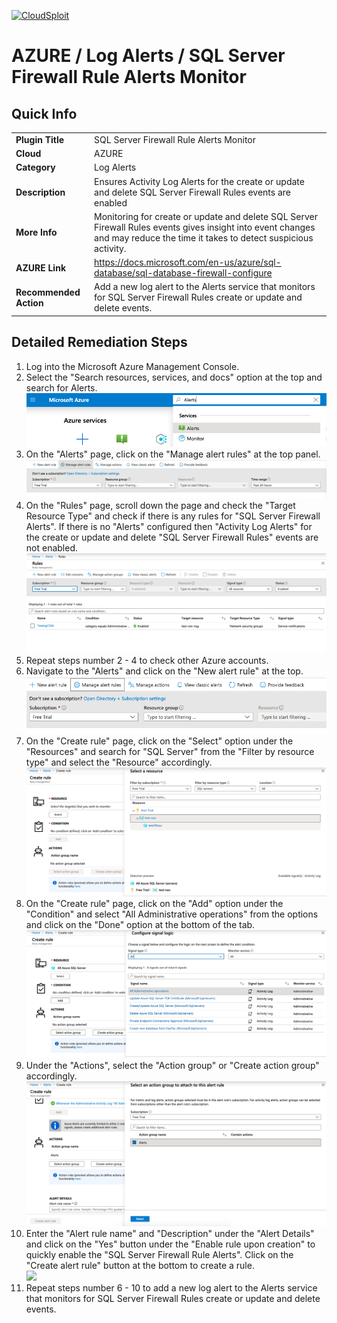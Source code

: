 [![CloudSploit](https://cloudsploit.com/img/logo-new-big-text-100.png "CloudSploit")](https://cloudsploit.com)

# AZURE / Log Alerts / SQL Server Firewall Rule Alerts Monitor

## Quick Info

| | |
|-|-|
| **Plugin Title** | SQL Server Firewall Rule Alerts Monitor |
| **Cloud** | AZURE |
| **Category** | Log Alerts |
| **Description** | Ensures Activity Log Alerts for the create or update and delete SQL Server Firewall Rules events are enabled |
| **More Info** | Monitoring for create or update and delete SQL Server Firewall Rules events gives insight into event changes and may reduce the time it takes to detect suspicious activity. |
| **AZURE Link** | https://docs.microsoft.com/en-us/azure/sql-database/sql-database-firewall-configure |
| **Recommended Action** | Add a new log alert to the Alerts service that monitors for SQL Server Firewall Rules create or update and delete events. |

## Detailed Remediation Steps
1. Log into the Microsoft Azure Management Console.
2. Select the "Search resources, services, and docs" option at the top and search for Alerts. </br> <img src="/resources/azure/logalerts/sql-server-firewall-rule-alerts-monitor/step2.png"/>
3. On the "Alerts" page, click on the "Manage alert rules" at the top panel.</br> <img src="/resources/azure/logalerts/sql-server-firewall-rule-alerts-monitor/step3.png"/>
4. On the "Rules" page, scroll down the page and check the "Target Resource Type" and check if there is any rules for "SQL Server Firewall Alerts". If there is no "Alerts" configured then "Activity Log Alerts" for the create or update and delete "SQL Server Firewall Rules" events are not enabled.</br> <img src="/resources/azure/logalerts/sql-server-firewall-rule-alerts-monitor/step4.png"/>
5. Repeat steps number 2 - 4 to check other Azure accounts.</br>
6. Navigate to the "Alerts" and click on the "New alert rule" at the top.</br> <img src="/resources/azure/logalerts/sql-server-firewall-rule-alerts-monitor/step6.png"/>
7. On the "Create rule" page, click on the "Select" option under the "Resources" and search for "SQL Server" from the "Filter by resource type" and select the "Resource" accordingly.</br> <img src="/resources/azure/logalerts/sql-server-firewall-rule-alerts-monitor/step7.png"/>
8. On the "Create rule" page, click on the "Add" option under the "Condition" and select "All Administrative operations" from the options and click on the "Done" option at the bottom of the tab.</br> <img src="/resources/azure/logalerts/sql-server-firewall-rule-alerts-monitor/step8.png"/>
9. Under the "Actions", select the "Action group" or "Create action group" accordingly.</br> <img src="/resources/azure/logalerts/sql-server-firewall-rule-alerts-monitor/step9.png"/>
10. Enter the "Alert rule name" and "Description" under the "Alert Details" and click on the "Yes" button under the "Enable rule upon creation" to quickly enable the "SQL Server Firewall Rule Alerts". Click on the "Create alert rule" button at the bottom to create a rule.</br> <img src="/resources/azure/logalerts/sql-server-firewall-rule-alerts-monitor/step0.png"/>
11. Repeat steps number 6 - 10 to add a new log alert to the Alerts service that monitors for SQL Server Firewall Rules create or update and delete events.</br>
